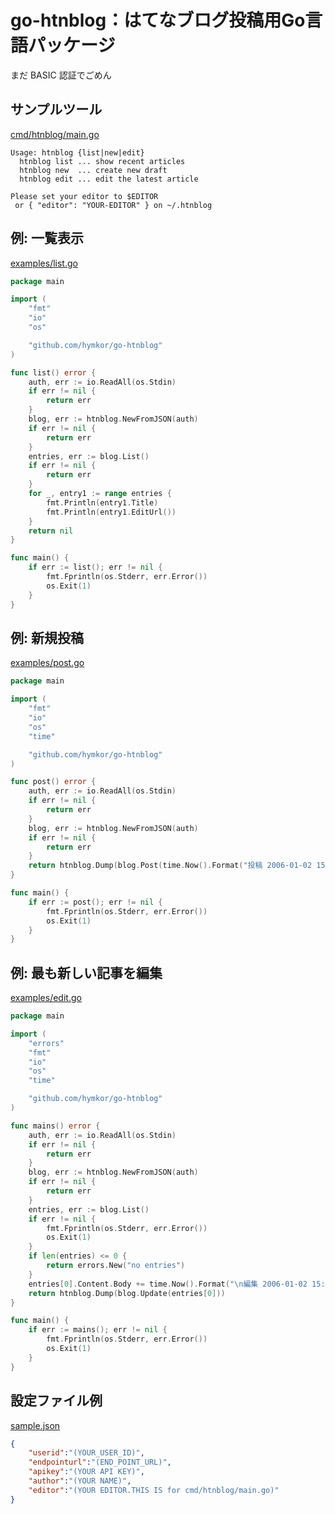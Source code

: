 go-htnblog：はてなブログ投稿用Go言語パッケージ
==============================================

まだ BASIC 認証でごめん

サンプルツール
-----------------------

[cmd/htnblog/main.go](cmd/htnblog/main.go)

```cmd/htnblog/htnblog |
Usage: htnblog {list|new|edit}
  htnblog list ... show recent articles
  htnblog new  ... create new draft
  htnblog edit ... edit the latest article

Please set your editor to $EDITOR
 or { "editor": "YOUR-EDITOR" } on ~/.htnblog
```

例: 一覧表示
------------

[examples/list.go](examples/list.go)

```examples/list.go
package main

import (
    "fmt"
    "io"
    "os"

    "github.com/hymkor/go-htnblog"
)

func list() error {
    auth, err := io.ReadAll(os.Stdin)
    if err != nil {
        return err
    }
    blog, err := htnblog.NewFromJSON(auth)
    if err != nil {
        return err
    }
    entries, err := blog.List()
    if err != nil {
        return err
    }
    for _, entry1 := range entries {
        fmt.Println(entry1.Title)
        fmt.Println(entry1.EditUrl())
    }
    return nil
}

func main() {
    if err := list(); err != nil {
        fmt.Fprintln(os.Stderr, err.Error())
        os.Exit(1)
    }
}
```

例: 新規投稿
------------

[examples/post.go](examples/post.go)

```examples/post.go
package main

import (
    "fmt"
    "io"
    "os"
    "time"

    "github.com/hymkor/go-htnblog"
)

func post() error {
    auth, err := io.ReadAll(os.Stdin)
    if err != nil {
        return err
    }
    blog, err := htnblog.NewFromJSON(auth)
    if err != nil {
        return err
    }
    return htnblog.Dump(blog.Post(time.Now().Format("投稿 2006-01-02 15:04:05"), "本文を書く"))
}

func main() {
    if err := post(); err != nil {
        fmt.Fprintln(os.Stderr, err.Error())
        os.Exit(1)
    }
}
```

例: 最も新しい記事を編集
------------------------

[examples/edit.go](examples/edit.go)

```examples/edit.go
package main

import (
    "errors"
    "fmt"
    "io"
    "os"
    "time"

    "github.com/hymkor/go-htnblog"
)

func mains() error {
    auth, err := io.ReadAll(os.Stdin)
    if err != nil {
        return err
    }
    blog, err := htnblog.NewFromJSON(auth)
    if err != nil {
        return err
    }
    entries, err := blog.List()
    if err != nil {
        fmt.Fprintln(os.Stderr, err.Error())
        os.Exit(1)
    }
    if len(entries) <= 0 {
        return errors.New("no entries")
    }
    entries[0].Content.Body += time.Now().Format("\n編集 2006-01-02 15:04:05")
    return htnblog.Dump(blog.Update(entries[0]))
}

func main() {
    if err := mains(); err != nil {
        fmt.Fprintln(os.Stderr, err.Error())
        os.Exit(1)
    }
}
```

設定ファイル例
--------------

[sample.json](sample.json)

```sample.json
{
    "userid":"(YOUR_USER_ID)",
    "endpointurl":"(END_POINT_URL)",
    "apikey":"(YOUR API KEY)",
    "author":"(YOUR NAME)",
    "editor":"(YOUR EDITOR.THIS IS for cmd/htnblog/main.go)"
}
```
